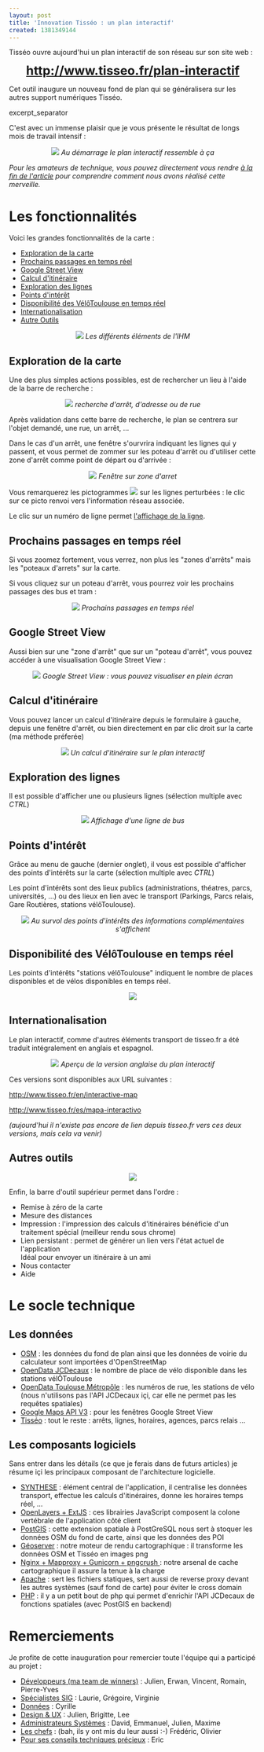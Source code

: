 ```yaml
---
layout: post
title: 'Innovation Tisséo : un plan interactif'
created: 1381349144
---
```

Tisséo ouvre aujourd'hui un plan interactif de son réseau sur son site web :

<center><a href="http://www.tisseo.fr/plan-interactif/" target="_blank" style="font-size:25px;font-weight: bold">http://www.tisseo.fr/plan-interactif</a></center>

Cet outil inaugure un nouveau fond de plan qui se généralisera sur les autres support numériques Tisséo.

excerpt_separator

C'est avec un immense plaisir que je vous présente le résultat de longs mois de travail intensif :

<center><img src="/sites/xavierraffin.com/files/plan-interactif-tisseo-11.png" />
<i>Au démarrage le plan interactif ressemble à ça</i></center>

<i>Pour les amateurs de technique, vous pouvez directement vous rendre <a href="#socle-technique">à la fin de l'article</a> pour comprendre comment nous avons réalisé cette merveille.</i>

<h1>Les fonctionnalités</h1>

Voici les grandes fonctionnalités de la carte :
<ul>
<li><a href="#exploration-carte">Exploration de la carte</a></li>
<li><a href="#prochains-passages">Prochains passages en temps réel</a></li>
<li><a href="#google-street">Google Street View</a></li>
<li><a href="#calcul-itineraire">Calcul d'itinéraire</a></li>
<li><a href="#exploration-lignes">Exploration des lignes</a></li>
<li><a href="#poi">Points d'intérêt</a></li>
<li><a href="#disponibilite-velotoulouse">Disponibilité des VélôToulouse en temps réel</a></li>
<li><a href="#i18n">Internationalisation</a></li>
<li><a href="#autres-outils">Autre Outils</a></li>
</ul>

<center><img src="/sites/xavierraffin.com/files/plan-interactif-tisseo-12.png" />
<i>Les différents éléments de l'IHM</i></center>

<h2 id="exploration-carte">Exploration de la carte</h2>

Une des plus simples actions possibles, est de rechercher un lieu à l'aide de la barre de recherche :

<center><img src="/sites/xavierraffin.com/files/plan-interactif-tisseo-3.png" />
<i>recherche d'arrêt, d'adresse ou de rue</i></center>

Après validation dans cette barre de recherche, le plan se centrera sur l'objet demandé, une rue, un arrêt, ...

Dans le cas d'un arrêt, une fenêtre s'ourvrira indiquant les lignes qui y passent, et vous permet de zommer sur les poteau d'arrêt ou d'utiliser cette zone d'arrêt comme point de départ ou d'arrivée :

<center><img src="/sites/xavierraffin.com/files/plan-interactif-tisseo-13.png" />
<i>Fenêtre sur zone d'arret</i></center>

Vous remarquerez les pictogrammes <img src="/sites/xavierraffin.com/files/Icone_Alerte.png" /> sur les lignes perturbées : le clic sur ce picto renvoi vers l'information réseau associée.

Le clic sur un numéro de ligne permet <a href="#exploration-lignes">l'affichage de la ligne</a>.

<h2 id="prochains-passages">Prochains passages en temps réel</h2>

Si vous zoomez fortement, vous verrez, non plus les "zones d'arrêts" mais les "poteaux d'arrets" sur la carte.

Si vous cliquez sur un poteau d'arrêt, vous pourrez voir les prochains passages des bus et tram :

<center><img src="/sites/xavierraffin.com/files/plan-interactif-tisseo-5.png" />
<i>Prochains passages en temps réel</i></center>

<h2 id="google-street">Google Street View</h2>

Aussi bien sur une "zone d'arrêt" que sur un "poteau d'arrêt", vous pouvez accéder à une visualisation Google Street View :

<center><img src="/sites/xavierraffin.com/files/plan-interactif-tisseo-6.png" />
<i>Google Street View : vous pouvez visualiser en plein écran</i></center>

<h2 id="calcul-itineraire">Calcul d'itinéraire</h2>

Vous pouvez lancer un calcul d'itinéraire depuis le formulaire à gauche, depuis une fenêtre d'arrêt, ou bien directement en par clic droit sur la carte (ma méthode préferée)

<center><img src="/sites/xavierraffin.com/files/plan-interactif-tisseo-2_0.png" />
<i>Un calcul d'itinéraire sur le plan interactif</i></center>

<h2 id="exploration-lignes">Exploration des lignes</h2>

Il est possible d'afficher une ou plusieurs lignes (sélection multiple avec <i>CTRL</i>)

<center><img src="/sites/xavierraffin.com/files/plan-interactif-tisseo-4.png" />
<i>Affichage d'une ligne de bus</i></center>

<h2 id="poi">Points d'intérêt</h2>

Grâce au menu de gauche (dernier onglet), il vous est possible d'afficher des points d'intérêts sur la carte  (sélection multiple avec <i>CTRL</i>)

Les point d'intérêts sont des lieux publics (administrations, théatres, parcs, universités, ...) ou des lieux en lien avec le transport (Parkings, Parcs relais, Gare Routières, stations vélôToulouse).

<center><img src="/sites/xavierraffin.com/files/plan-interactif-tisseo-7.png" />
<i>Au survol des points d'intérêts des informations complémentaires s'affichent</i></center>

<h2 id="disponibilite-velotoulouse">Disponibilité des VélôToulouse en temps réel</h2>

Les points d'intérêts "stations vélôToulouse" indiquent le nombre de places disponibles et de vélos disponibles en temps réel.

<center><img src="/sites/xavierraffin.com/files/plan-interactif-tisseo-8.png" /></center>

<h2 id="i18n">Internationalisation</h2>

Le plan interactif, comme d'autres éléments transport de tisseo.fr a été traduit intégralement en anglais et espagnol.

<center><img src="/sites/xavierraffin.com/files/plan-interactif-tisseo-10.png" />
<i>Aperçu de la version anglaise du plan interactif</i></center>

Ces versions sont disponibles aux URL suivantes :

<a href="http://www.tisseo.fr/en/interactive-map" target="_blank" style="font-size:18px;font-weight: bold">http://www.tisseo.fr/en/interactive-map</a>

<a href="http://www.tisseo.fr/es/mapa-interactivo" target="_blank" style="font-size:18px;font-weight: bold">http://www.tisseo.fr/es/mapa-interactivo</a>

<i>(aujourd'hui il n'existe pas encore de lien depuis tisseo.fr vers ces deux versions, mais cela va venir)</i>

<h2 id="autres-outils">Autres outils</h2>

<center><img src="/sites/xavierraffin.com/files/plan-interactif-tisseo-9.png" /></center>

Enfin, la barre d'outil supérieur permet dans l'ordre :
<ul>
<li>Remise à zéro de la carte</li>
<li>Mesure des distances</li>
<li>Impression : l'impression des calculs d'itinéraires bénéficie d'un traitement spécial (meilleur rendu sous chrome)</li>
<li>Lien persistant : permet de générer un lien vers l'état actuel de l'application<br />Idéal pour envoyer un itinéraire à un ami</li>
<li>Nous contacter</li>
<li>Aide</li>
</ul>

<h1 id="socle-technique">Le socle technique</h1>

<h2>Les données</h2>

<ul>
<li><u>OSM</u> : les données du fond de plan ainsi que les données de voirie du calculateur sont importées d'OpenStreetMap</li>
<li><u>OpenData JCDecaux</u> : le nombre de place de vélo disponible dans les stations vélÔToulouse</li>
<li><u>OpenData Toulouse Métropôle</u> : les numéros de rue, les stations de vélo (nous n'utilisons pas l'API JCDecaux içi, car elle ne permet pas les requêtes spatiales)</li>
<li><u>Google Maps API V3</u> : pour les fenêtres Google Street View</li>
<li><u>Tisséo</u> : tout le reste : arrêts, lignes, horaires, agences, parcs relais ...</li>
</ul>

<h2>Les composants logiciels</h2>

Sans entrer dans les détails (ce que je ferais dans de futurs articles) je résume içi les principaux composant de l'architecture logicielle.

<ul>
<li><u>SYNTHESE</u> : élément central de l'application, il centralise les données transport, effectue les calculs d'itinéraires, donne les horaires temps réel, ...</li>
<li><u>OpenLayers + ExtJS</u> : ces librairies JavaScript composent la colone vertébrale de l'application côté client</li>
<li><u>PostGIS</u> : cette extension spatiale à PostGreSQL nous sert à stoquer les données OSM du fond de carte, ainsi que les données des POI</li>
<li><u>Géoserver</u> : notre moteur de rendu cartographique : il transforme les données OSM et Tisséo en images png</li>
<li><u>Nginx + Mapproxy + Gunicorn + pngcrush </u> : notre arsenal de cache cartographique il assure la tenue à la charge</li>
<li><u>Apache</u> : sert les fichiers statiques, sert aussi de reverse proxy devant les autres systèmes (sauf fond de carte) pour éviter le cross domain</li>
<li><u>PHP</u> : il y a un petit bout de php qui permet d'enrichir l'API JCDecaux de fonctions spatiales (avec PostGIS en backend)</li>
</ul>

<h1>Remerciements</h1>

Je profite de cette inauguration pour remercier toute l'équipe qui a participé au projet :
<ul>
<li><u>Développeurs (ma team de winners)</u> : Julien, Erwan, Vincent, Romain, Pierre-Yves</li>
<li><u>Spécialistes SIG</u> : Laurie, Grégoire, Virginie</li>
<li><u>Données</u> : Cyrille</li>
<li><u>Design & UX</u> : Julien, Brigitte, Lee</li>
<li><u>Administrateurs Systèmes</u> : David, Emmanuel, Julien, Maxime</li>
<li><u>Les chefs</u> : (bah, ils y ont mis du leur aussi :-) Frédéric, Olivier</li>
<li><u>Pour ses conseils techniques précieux</u> :  Eric</li>
</ul>
